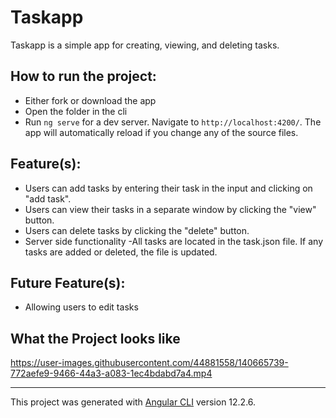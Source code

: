 # Taskapp
Taskapp is a simple app for creating, viewing, and deleting tasks. 

## How to run the project:
- Either fork or download the app 
- Open the folder in the cli
- Run `ng serve` for a dev server. Navigate to `http://localhost:4200/`. The app will automatically reload if you change any of the source files.

## Feature(s): 
- Users can add tasks by entering their task in the input and clicking on "add task".
- Users can view their tasks in a separate window by clicking the "view" button.
- Users can delete tasks by clicking the "delete" button. 
- Server side functionality
   -All tasks are located in the task.json file. If any tasks are added or deleted, the file is updated.

## Future Feature(s): 
- Allowing users to edit tasks
  
## What the Project looks like 
https://user-images.githubusercontent.com/44881558/140665739-772aefe9-9466-44a3-a083-1ec4bdabd7a4.mp4

--------
This project was generated with [Angular CLI](https://github.com/angular/angular-cli) version 12.2.6.

